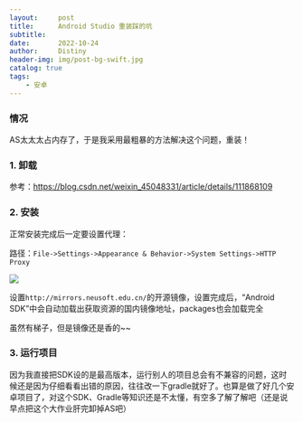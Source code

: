 ```yaml
---
layout:     post
title:      Android Studio 重装踩的坑
subtitle:   
date:       2022-10-24
author:     Distiny
header-img: img/post-bg-swift.jpg
catalog: true
tags:
    - 安卓
---
```


### 情况

AS太太太占内存了，于是我采用最粗暴的方法解决这个问题，重装！

### 1. 卸载

参考：https://blog.csdn.net/weixin_45048331/article/details/111868109

### 2. 安装

正常安装完成后一定要设置代理：

路径：`File->Settings->Appearance & Behavior->System Settings->HTTP Proxy`

![](https://img-blog.csdnimg.cn/20200907185127232.png?x-oss-process=image/watermark,type_ZmFuZ3poZW5naGVpdGk,shadow_10,text_aHR0cHM6Ly9ibG9nLmNzZG4ubmV0L3FxXzM2NjA0NTM2,size_16,color_FFFFFF,t_70#pic_center)

设置`http://mirrors.neusoft.edu.cn/`的开源镜像，设置完成后，“Android SDK”中会自动加载出获取资源的国内镜像地址，packages也会加载完全

虽然有梯子，但是镜像还是香的~~

### 3. 运行项目

因为我直接把SDK设的是最高版本，运行别人的项目总会有不兼容的问题，这时候还是因为仔细看看出错的原因，往往改一下gradle就好了。也算是做了好几个安卓项目了，对这个SDK、Gradle等知识还是不太懂，有空多了解了解吧（还是说早点把这个大作业肝完卸掉AS吧）

